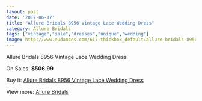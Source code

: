 ```yaml
---
layout: post
date: '2017-06-17'
title: "Allure Bridals 8956 Vintage Lace Wedding Dress"
category: Allure Bridals
tags: ["vintage","sale","dresses","unique","wedding"]
image: http://www.eudances.com/617-thickbox_default/allure-bridals-8956-vintage-lace-wedding-dress.jpg
---
```

Allure Bridals 8956 Vintage Lace Wedding Dress

On Sales: **$506.99**
<a href="https://www.eudances.com/en/allure-bridals/195-allure-bridals-8956-vintage-lace-wedding-dress.html"><amp-img layout="responsive" width="600" height="600" src="//www.eudances.com/617-thickbox_default/allure-bridals-8956-vintage-lace-wedding-dress.jpg" alt="Allure Bridals 8956 Vintage Lace Wedding Dress 0" /></a>
<a href="https://www.eudances.com/en/allure-bridals/195-allure-bridals-8956-vintage-lace-wedding-dress.html"><amp-img layout="responsive" width="600" height="600" src="//www.eudances.com/621-thickbox_default/allure-bridals-8956-vintage-lace-wedding-dress.jpg" alt="Allure Bridals 8956 Vintage Lace Wedding Dress 1" /></a>
<a href="https://www.eudances.com/en/allure-bridals/195-allure-bridals-8956-vintage-lace-wedding-dress.html"><amp-img layout="responsive" width="600" height="600" src="//www.eudances.com/620-thickbox_default/allure-bridals-8956-vintage-lace-wedding-dress.jpg" alt="Allure Bridals 8956 Vintage Lace Wedding Dress 2" /></a>
<a href="https://www.eudances.com/en/allure-bridals/195-allure-bridals-8956-vintage-lace-wedding-dress.html"><amp-img layout="responsive" width="600" height="600" src="//www.eudances.com/619-thickbox_default/allure-bridals-8956-vintage-lace-wedding-dress.jpg" alt="Allure Bridals 8956 Vintage Lace Wedding Dress 3" /></a>
<a href="https://www.eudances.com/en/allure-bridals/195-allure-bridals-8956-vintage-lace-wedding-dress.html"><amp-img layout="responsive" width="600" height="600" src="//www.eudances.com/618-thickbox_default/allure-bridals-8956-vintage-lace-wedding-dress.jpg" alt="Allure Bridals 8956 Vintage Lace Wedding Dress 4" /></a>

Buy it: [Allure Bridals 8956 Vintage Lace Wedding Dress](https://www.eudances.com/en/allure-bridals/195-allure-bridals-8956-vintage-lace-wedding-dress.html "Allure Bridals 8956 Vintage Lace Wedding Dress")

View more: [Allure Bridals](https://www.eudances.com/en/2-allure-bridals "Allure Bridals")